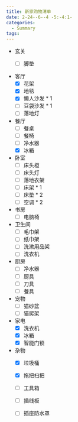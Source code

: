 ```yaml
---
title: 新家购物清单
date: 2-24--6--4 -5:-4:1-
categories:
  - Summary
tags:
---
```


- 玄关
    -[ ] 脚垫


- 客厅
    -[x] 花架
    -[x] 地毯
    -[x] 懒人沙发 * 1
    -[ ] 豆袋沙发 * 1
    -[ ] 落地灯
- 餐厅
    -[ ] 餐桌
    -[ ] 餐椅
    -[ ] 净水器
    -[x] 冰箱
- 卧室
    -[ ] 床头柜
    -[ ] 床头灯
    -[ ] 落地衣架
    -[ ] 床架 * 1
    -[ ] 床垫 * 2
    -[ ] 空调 * 2
- 书房
    -[ ] 电脑椅
- 卫生间
    -[ ] 毛巾架
    -[ ] 纸巾架
    -[ ] 洗漱用品架
    -[ ] 洗衣机
- 厨房
    -[ ] 净水器
    -[ ] 厨具
    -[ ] 刀具
    -[ ] 餐具
- 宠物
    -[ ] 猫砂盆
    -[ ] 猫爬架
- 家电
    -[x] 洗衣机
    -[x] 冰箱
    -[x] 智能门锁
- 杂物
    -[x] 垃圾桶
    -[x] 拖把扫把
    -[ ] 工具箱
    -[ ] 插线板
    -[ ] 插座防水罩

